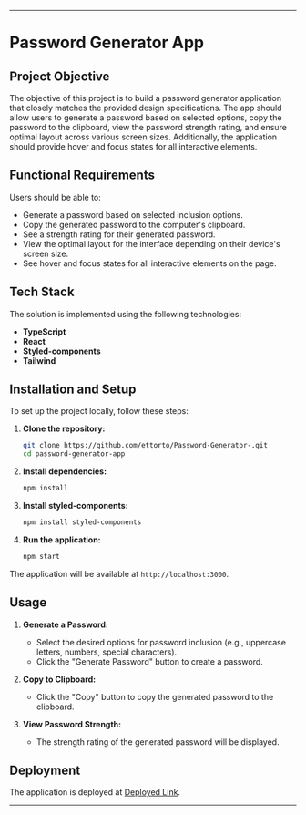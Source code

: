 

---

# Password Generator App

## Project Objective

The objective of this project is to build a password generator application that closely matches the provided design specifications. The app should allow users to generate a password based on selected options, copy the password to the clipboard, view the password strength rating, and ensure optimal layout across various screen sizes. Additionally, the application should provide hover and focus states for all interactive elements.

## Functional Requirements

Users should be able to:
- Generate a password based on selected inclusion options.
- Copy the generated password to the computer's clipboard.
- See a strength rating for their generated password.
- View the optimal layout for the interface depending on their device's screen size.
- See hover and focus states for all interactive elements on the page.

## Tech Stack

The solution is implemented using the following technologies:
- **TypeScript**
- **React**
- **Styled-components**
- **Tailwind**



## Installation and Setup

To set up the project locally, follow these steps:

1. **Clone the repository:**
   ```bash
   git clone https://github.com/ettorto/Password-Generator-.git
   cd password-generator-app
   ```

2. **Install dependencies:**
   ```bash
   npm install
   ```

3. **Install styled-components:**
   ```bash
   npm install styled-components
   ```

4. **Run the application:**
   ```bash
   npm start
   ```

The application will be available at `http://localhost:3000`.

## Usage

1. **Generate a Password:**
   - Select the desired options for password inclusion (e.g., uppercase letters, numbers, special characters).
   - Click the "Generate Password" button to create a password.

2. **Copy to Clipboard:**
   - Click the "Copy" button to copy the generated password to the clipboard.

3. **View Password Strength:**
   - The strength rating of the generated password will be displayed.

## Deployment

The application is deployed at [Deployed Link](https://your-deployed-link.com).



---

